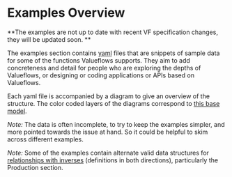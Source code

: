 # Examples Overview

**The examples are not up to date with recent VF specification changes, they will be updated soon. **

The examples section contains [yaml](https://www.redhat.com/en/topics/automation/what-is-yaml) files that are snippets of sample data for some of the functions Valueflows supports.  They aim to add concreteness and detail for people who are exploring the depths of Valueflows, or designing or coding applications or APIs based on Valueflows.

Each yaml file is accompanied by a diagram to give an overview of the structure.  The color coded layers of the diagrams correspond to [this base model](../../introduction/core/#levels-of-the-ontology).

*Note:* The data is often incomplete, to try to keep the examples simpler, and more pointed towards the issue at hand.  So it could be helpful to skim across different examples.

*Note:* Some of the examples contain alternate valid data structures for [relationships with inverses](../../specification/uml/#inverse-terms) (definitions in both directions), particularly the Production section.
